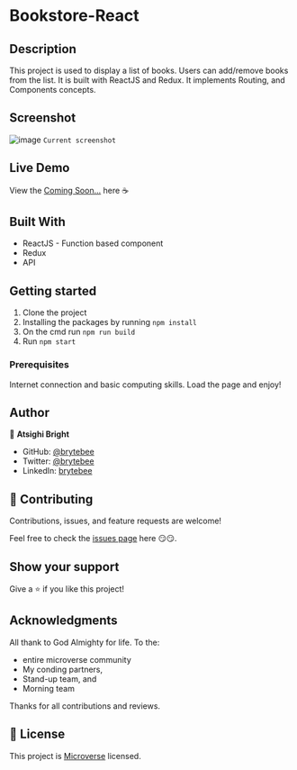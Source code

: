 # Bookstore-React

## Description

This project is used to display a list of books. Users can add/remove books from the list. It is built with ReactJS and Redux. It implements Routing, and Components concepts.

## Screenshot

![image](https://user-images.githubusercontent.com/27709832/146458631-486a07cc-c415-4102-b50c-f4805cd873f6.png)
`Current screenshot`

## Live Demo

View the [Coming Soon...](https://brytebee.github.io/Bookstore-React) here ☕

## Built With

- ReactJS - Function based component
- Redux
- API

## Getting started

1. Clone the project
2. Installing the packages by running `npm install`
3. On the cmd run `npm run build`
4. Run `npm start`

### Prerequisites

Internet connection and basic computing skills.
Load the page and enjoy!

## Author

👤 **Atsighi Bright**

- GitHub: [@brytebee](https://github.com/brytebee)
- Twitter: [@brytebee](https://twitter.com/brytebee)
- LinkedIn: [brytebee](https://www.linkedin.com/in/brytebee/)

## 🤝 Contributing

Contributions, issues, and feature requests are welcome!

Feel free to check the [issues page](https://github.com/brytebee/Bookstore-React/issues) here 😏😏.

## Show your support

Give a ⭐️ if you like this project!

## Acknowledgments

All thank to God Almighty for life.
To the:

- entire microverse community
- My conding partners,
- Stand-up team, and
- Morning team

Thanks for all contributions and reviews.

## 📝 License

This project is [Microverse](https://www.microverse.org/) licensed.
